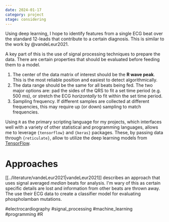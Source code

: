 ```yaml
---
date: 2024-01-17
category: project
stage: considering
---
```


Using deep learning, I hope to identify features from a single ECG beat over the standard 12-leads that contribute to a certain diagnosis. This is similar to the work by @vandeLeur2021. 

A key part of this is the use of signal processing techniques to prepare the data. There are certain properties that should be evaluated before feeding them to a model.

1. The center of the data matrix of interest should be the **R wave peak**. This is the most reliable position and easiest to detect algorithmically. 
2. The data range should be the same for all beats being fed. The two major options are: pad the sides of the QRS to fit a set time period (e.g. 500 ms), or stretch the ECG *horizontally* to fit within the set time period.
3. Sampling frequency. If different samples are collected at different frequencies, this may require up (or down) sampling to match frequencies. 

Using `R` as the primary scripting language for my projects, which interfaces well with a variety of other statistical and programming languages, allows me to leverage `{tensorflow}` and `{keras}` packages. These, by passing data through `{reticulate}`, allow to utilize the deep learning models from [TensorFlow](https://tensorflow.rstudio.com/). 

# Approaches

[[../literature/vandeLeur2021|vandeLeur2021]] describes an approach that uses signal averaged *median* beats for analysis. I'm wary of this as certain specific details are lost and information from other beats are thrown away. The use their ECG data to create a classifier model for evaluating phospholamban mutations.

#electrocardiography 
#signal_processing
#machine_learning
#programming
#R 


